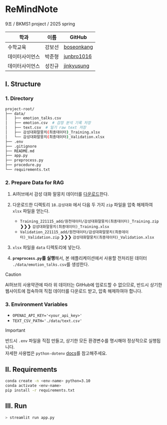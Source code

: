 # **ReMindNote**

9조 / BKMS1 project / 2025 spring

| 학과        | 이름   | GitHub |
|-------------|--------|--------|
| 수학교육 | 강보선 | [boseonkang](https://github.com/boseonkang) |
| 데이터사이언스 | 박준형 | [junbro1016](https://github.com/junbro1016) |
| 데이터사이언스 | 성진규 | [jinkyusung](https://github.com/jinkyusung) |

## I. Structure

### 1. Directory

```bash
project-root/
├── data/
│   ├── emotion_talks.csv
│   ├── emotion.csv  # 감정 분석 기록 저장
│   ├── text.csv  # 일기 raw text 저장
│   ├── 감성대화말뭉치(최종데이터)_Training.xlsx
│   └── 감성대화말뭉치(최종데이터)_Validation.xlsx
├── .env
├── .gitignore
├── README.md
├── app.py
├── preprocess.py
├── procedure.py
└── requirements.txt
```

### 2. Prepare Data for RAG

<!-- 이는 General한 실행 방법입니다만, 채점의 편의를 위해서 조교님께 드리는 파일에는 data 폴더 및 예시데이터를 포함하였으니 이 과정은 무시하셔도 됩니다! -->

1. AI허브에서 감성 대화 말뭉치 데이터를 [다운로드](https://aihub.or.kr/aihubdata/data/view.do?dataSetSn=86)한다.  

2. 다운로드한 디렉토리 `18.감성대화` 에서 다음 두 가지 `zip` 파일을 압축 해제하여 `xlsx` 파일을 얻는다.  
    - `Training_221115_add/원천데이터/감성대화말뭉치(최종데이터)_Training.zip` ❯❯❯ `감성대화말뭉치(최종데이터)_Training.xlsx`
    - `Validation_221115_add/원천데이터/감성대화말뭉치(최종데이터)_Validation.zip` ❯❯❯ `감성대화말뭉치(최종데이터)_Validation.xlsx`

3. `xlsx` 파일을 `data` 디렉토리에 넣는다.  

4. **`preprocess.py`를 실행**해서, 본 애플리케이션에서 사용할 전처리된 데이터 `./data/emotion_talks.csv`를 생성한다.  

> [!CAUTION]
> AI허브의 사용약관에 따라 위 데이터는 GitHub에 업로드할 수 없으므로, 반드시 상기한 웹사이트에 접속하여 직접 데이터를 다운로드 받고, 압축 해제하여야 합니다.

### 3. Environment Variables

- `OPENAI_API_KEY='<your_api_key>'`
- `TEXT_CSV_PATH='./data/text.csv'`

> [!IMPORTANT]
> 반드시 `.env` 파일을 직접 만들고, 상기한 모든 환경변수를 명시해야 정상적으로 실행됩니다.  
> 자세한 사용법은 `python-dotenv` [docs](https://pypi.org/project/python-dotenv/)를 참고해주세요.

## II. Requirements

```bash
conda create -n <env-name> python=3.10
conda activate <env-name>
pip install -r requirements.txt
```

## III. Run

```bash
> streamlit run app.py
```
